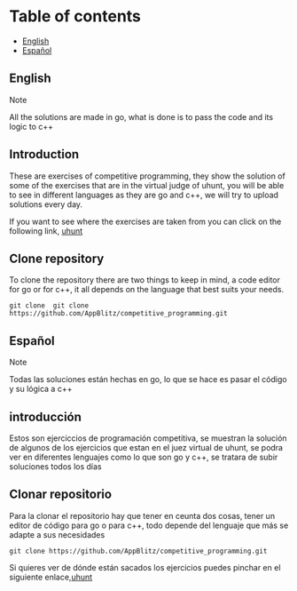 # Table of contents

- [English](#english)
- [Español](#español)

## English

> [!NOTE]  
> All the solutions are made in go, what is done is to pass the code and its logic to c++

## Introduction

These are exercises of competitive programming, they show the solution of some of the exercises that are in the virtual judge of uhunt, you will be able to see in different languages as they are go and c++, we will try to upload solutions every day.

If you want to see where the exercises are taken from you can click on the following link, [uhunt](https://uhunt.onlinejudge.org/id/1704729)

## Clone repository

To clone the repository there are two things to keep in mind, a code editor for go or for c++, it all depends on the language that best suits your needs.

```
git clone  git clone https://github.com/AppBlitz/competitive_programming.git
```

## Español

> [!NOTE]  
> Todas las soluciones están hechas en go, lo que se hace es pasar el código y su lógica a c++

## introducción

Estos son ejerciccios de programación competitiva, se muestran la solución de algunos de los ejercicios que estan en el juez virtual de uhunt, se podra ver en diferentes lenguajes como lo que son go y c++, se tratara de subir soluciones todos los días

## Clonar repositorio

Para la clonar el repositorio hay que tener en ceunta dos cosas, tener un editor de código para go o para c++, todo depende del lenguaje que más se adapte a sus necesidades

```
git clone https://github.com/AppBlitz/competitive_programming.git

```

Si quieres ver de dónde están sacados los ejercicios puedes pinchar en el siguiente enlace,[uhunt](https://uhunt.onlinejudge.org/id/1704729)
